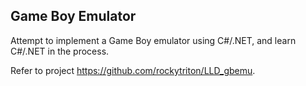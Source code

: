 ## Game Boy Emulator 
Attempt to implement a Game Boy emulator using C#/.NET, and learn C#/.NET in the process.

Refer to project https://github.com/rockytriton/LLD_gbemu.
